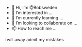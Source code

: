 - 👋 Hi, I’m @Bobsweden
- 👀 I’m interested in ...
- 🌱 I’m currently learning ...
- 💞️ I’m looking to collaborate on ...
- 📫 How to reach me ...

<!---
Bobsweden/Bobsweden is a ✨ special ✨ repository because its `README.md` (this file) appears on your GitHub profile.
You can click the Preview link to take a look at your changes.
--->
i will away admit my mistakes
